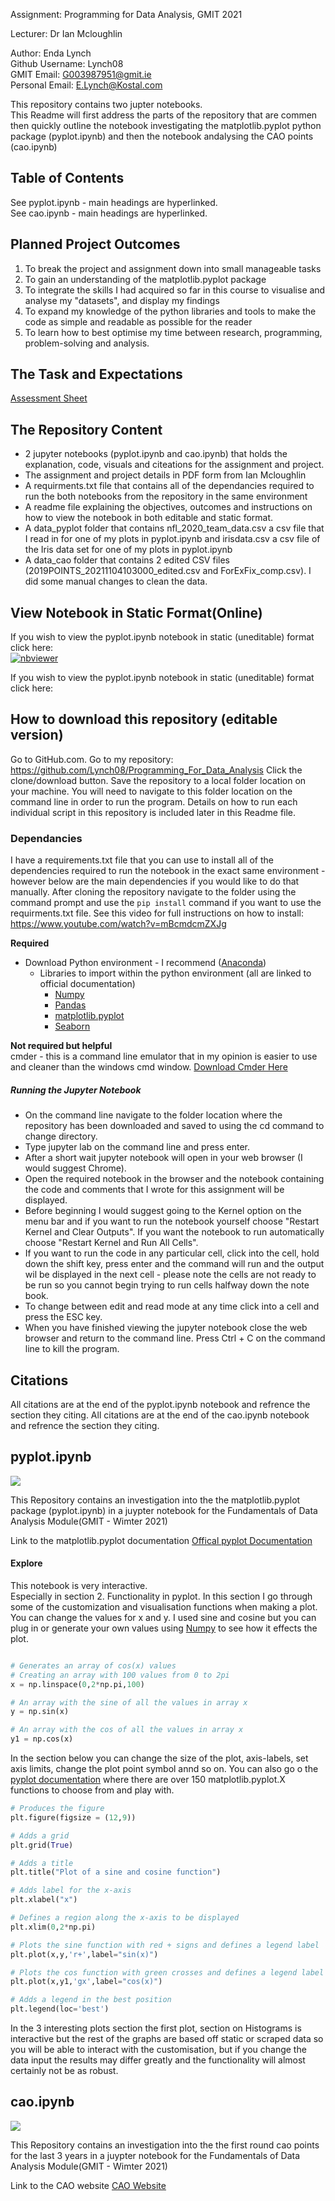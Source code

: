 
Assignment: Programming for Data Analysis, GMIT 2021  

Lecturer: Dr Ian Mcloughlin  

Author: Enda Lynch  
Github Username: Lynch08  
GMIT Email: G003987951@gmit.ie  
Personal Email: E.Lynch@Kostal.com  

This repository contains two jupter notebooks.    
This Readme will first address the parts of the repository that are commen then quickly outline the notebook investigating the matplotlib.pyplot python package (pyplot.ipynb) and then the notebook andalysing the CAO points (cao.ipynb)


## Table of Contents
See pyplot.ipynb - main headings are hyperlinked.    
See cao.ipynb - main headings are hyperlinked.    

## Planned Project Outcomes
1. To break the project and assignment down into small manageable tasks
2. To gain an understanding of the matplotlib.pyplot package
3. To integrate the skills I had acquired so far in this course to visualise and analyse my "datasets", and display my findings
4. To expand my knowledge of the python libraries and tools to make the code as simple and readable as possible for the reader
5. To learn how to best optimise my time between research, programming, problem-solving and analysis.

## The Task and Expectations
[Assessment Sheet](https://github.com/Lynch08/Fundementals_Of_Data_Analysis/blob/main/Fundamentals%20of%20Data%20Analysis%20assessment%20sheet.pdf)

## The Repository Content 
 - 2 jupyter notebooks (pyplot.ipynb and cao.ipynb) that holds the explanation, code, visuals and citeations for the assignment and project.
 - The assignment and project details in PDF form from Ian Mcloughlin
 - A requirments.txt file that contains all of the dependancies required to run the both notebooks from the repository in the same environment
 - A readme file explaining the objectives, outcomes and instructions on how to view the notebook in both editable and static format.
 - A data_pyplot folder that contains nfl_2020_team_data.csv a csv file that I read in for one of my plots in pyplot.ipynb and irisdata.csv a csv file of the Iris data set for one of my plots in pyplot.ipynb
 - A data_cao folder that contains 2 edited CSV files (2019POINTS_20211104103000_edited.csv and ForExFix_comp.csv). I did some manual changes to clean the data.

## View Notebook in Static Format(Online)
If you wish to view the pyplot.ipynb notebook in static (uneditable) format click here:  
[![nbviewer](https://raw.githubusercontent.com/jupyter/design/master/logos/Badges/nbviewer_badge.svg)](https://nbviewer.org/github/Lynch08/Fundementals_Of_Data_Analysis/blob/main/pyplot.ipynb)  

If you wish to view the pyplot.ipynb notebook in static (uneditable) format click here:   


## How to download this repository (editable version)
Go to GitHub.com.
Go to my repository: https://github.com/Lynch08/Programming_For_Data_Analysis
Click the clone/download button.
Save the repository to a local folder location on your machine.
You will need to navigate to this folder location on the command line in order to run the program.
Details on how to run each individual script in this repository is included later in this Readme file.

### Dependancies 

I have a requirements.txt file that you can use to install all of the dependencies required to run the notebook in the exact same environment - however below are the main dependencies if you would like to do that manually. After cloning the repository navigate to the folder using the command prompt and use the ```pip install``` command if you want to use the requirments.txt file.
See this video for full instructions on how to install: https://www.youtube.com/watch?v=mBcmdcmZXJg 


**Required**
- Download Python environment - I recommend ([Anaconda](https://www.anaconda.com/products/individual)) 
    - Libraries to import within the python environment (all are linked to official documentation)
        - [Numpy](https://numpy.org/doc/)
        - [Pandas](https://pandas.pydata.org/docs/)
        - [matplotlib.pyplot](https://matplotlib.org/stable/api/_as_gen/matplotlib.pyplot.html)
        - [Seaborn](https://seaborn.pydata.org/)
        

**Not required but helpful**  
cmder - this is a command line emulator that in my opinion is easier to use and cleaner than the windows cmd window. [Download Cmder Here](https://cmder.net/)

##### Running the Jupyter Notebook
 - On the command line navigate to the folder location where the repository has been downloaded and saved to using the cd command to change directory.  
 - Type jupyter lab on the command line and press enter.  
 - After a short wait jupyter notebook will open in your web browser (I would suggest Chrome).  
 - Open the required notebook in the browser and the notebook containing the code and comments that I wrote for this assignment will be displayed.  
 - Before beginning I would suggest going to the Kernel option on the menu bar and if you want to run the notebook yourself choose "Restart Kernel and Clear Outputs". If you want the notebook to run automatically choose "Restart Kernel and Run All Cells".  
 - If you want to run the code in any particular cell, click into the cell, hold down the shift key, press enter and the command will run and the output wil be displayed in the next cell - please note the cells are not ready to be run so you cannot begin trying to run cells halfway down the note book.  
 - To change between edit and read mode at any time click into a cell and press the ESC key.  
 - When you have finished viewing the jupyter notebook close the web browser and return to the command line. Press Ctrl + C on the command line to kill the program.  



## Citations
All citations are at the end of the pyplot.ipynb notebook and refrence the section they citing.
All citations are at the end of the cao.ipynb notebook and refrence the section they citing.



## pyplot.ipynb
![](https://upload.wikimedia.org/wikipedia/en/5/56/Matplotlib_logo.svg)  

This Repository contains an investigation into the the matplotlib.pyplot package (pyplot.ipynb) in a juypter notebook for the Fundamentals of Data Analysis Module(GMIT - Wimter 2021)

Link to the matplotlib.pyplot documentation
[Offical pyplot Documentation](https://matplotlib.org/stable/api/_as_gen/matplotlib.pyplot.html)

#### Explore
This notebook is very interactive.  
Especially in section 2. Functionality in pyplot. In this section I go through some of the customization and visualisation functions when making a plot.  
You can change the values for x and y. I used sine and cosine but you can plug in or generate your own values using [Numpy](https://numpy.org/doc/stable/reference/random/generator.html) to see how it effects the plot.

```python

# Generates an array of cos(x) values
# Creating an array with 100 values from 0 to 2pi
x = np.linspace(0,2*np.pi,100)

# An array with the sine of all the values in array x
y = np.sin(x)

# An array with the cos of all the values in array x
y1 = np.cos(x)
```
In the section below you can change the size of the plot, axis-labels, set axis limits, change the plot point symbol annd so on.  You can also go o the [pyplot documentation](https://matplotlib.org/stable/api/_as_gen/matplotlib.pyplot.html) where there are over 150 matplotlib.pyplot.X functions to choose from and play with. 

```python
# Produces the figure
plt.figure(figsize = (12,9))

# Adds a grid
plt.grid(True)

# Adds a title
plt.title("Plot of a sine and cosine function")

# Adds label for the x-axis
plt.xlabel("x")

# Defines a region along the x-axis to be displayed
plt.xlim(0,2*np.pi)

# Plots the sine function with red + signs and defines a legend label
plt.plot(x,y,'r+',label="sin(x)")

# Plots the cos function with green crosses and defines a legend label
plt.plot(x,y1,'gx',label="cos(x)")

# Adds a legend in the best position
plt.legend(loc='best')

```

In the 3 interesting plots section the first plot, section on Histograms is interactive but the rest of the graphs are based off static or scraped data so you will be able to interact with the customisation, but if you change the data input the results may differ greatly and the functionality will almost certainly not be as robust. 

## cao.ipynb
![](https://upload.wikimedia.org/wikipedia/commons/5/51/Central_Applications_Office.png)


This Repository contains an investigation into the the first round cao points for the last 3 years in a juypter notebook for the Fundamentals of Data Analysis Module(GMIT - Wimter 2021)

Link to the CAO website
[CAO Website](https://www.cao.ie/)